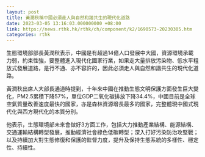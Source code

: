 ```yaml
---
layout: post
title: 黃潤秋稱中國必須走人與自然和諧共生的現代化道路
date: 2023-03-05 13:16:03.000000000 +08:00
link: https://news.rthk.hk/rthk/ch/component/k2/1690573-20230305.htm
categories: rthk
---
```


生態環境部部長黃潤秋表示，中國是有超過14億人口發展中大國，資源環境承載力弱，約束性強，要整體進入現代化國家行業，如果走大量排放污染物、低水平粗放式發展道路，是行不通、亦不容許的，因此必須走人與自然和諧共生的現代化道路。

黃潤秋出席人大部長通道時提到，十年來中國在推動生態文明保護方面發生巨大變化，PM2.5累積下降57%，單位GDP二氧化碳排放下降34.4%，中國目前是全球空氣質量改善速度最快的國家，亦是森林資源增長最多的國家，完整體現中國式現代化與西方現代化的本質分別。

他表示，生態環境部未來會做好3方面工作，包括大力推動產業結構、能源結構、交通運輸結構轉型發展，推動經濟社會綠色低碳轉型；深入打好污染防治攻堅戰；以及持續加大對生態修復和保護的監督力度，提升及保持生態系統的多樣性、穩定性、持續性。
